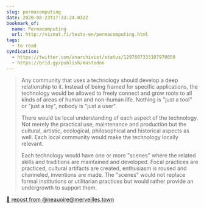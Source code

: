 ```yaml
---
slug: permacomputing
date: 2020-08-23T17:33:24.032Z
bookmark_of:
  name: Permacomputing
  url: http://viznut.fi/texts-en/permacomputing.html
tags:
  - to read
syndication:
  - https://twitter.com/anarchivist/status/1297607333107970050
  - https://brid.gy/publish/mastodon
---
```

> Any community that uses a technology should develop a deep relationship to it. Instead of being framed for specific applications, the technology would be allowed to freely connect and grow roots to all kinds of areas of human and non-human life. Nothing is "just a tool" or "just a toy", nobody is "just a user".
>
> There would be local understanding of each aspect of the technology. Not merely the practical use, maintenance and production but the cultural, artistic, ecological, philosophical and historical aspects as well. Each local community would make the technology locally relevant.
>
> Each technology would have one or more "scenes" where the related skills and traditions are maintained and developed. Focal practices are practiced, cultural artifacts are created, enthusiasm is roused and channeled, inventions are made. The "scenes" would not replace formal institutions or utilitarian practices but would rather provide an undergrowth to support them.

<a href="https://merveilles.town/@neauoire/104739775205254606" class="u-repost-of">🔄 repost from @neauoire@merveilles.town</a>
